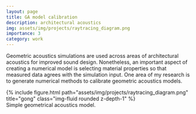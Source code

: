 ```yaml
---
layout: page
title: GA model calibration
description: architectural acoustics
img: assets/img/projects/raytracing_diagram.png
importance: 3
category: work
---
```



Geometric acoustics simulations are used across areas of architectural acoustics for improved sound design. Nonetheless, an important aspect of creating a numerical model is selecting material properties so that measured data agrees with the simulation input. One area of my research is to generate numerical methods to calibrate geometric acoustics models. 





<div class="row">
    <div class = "col-sm">
    </div>
    <div class= "col-sm">
        {% include figure.html path="assets/img/projects/raytracing_diagram.png" title="gong" class="img-fluid rounded z-depth-1" %}
    </div>
    <div class = "col-sm">
    </div>
</div>
<div class="caption">
    Simple geometrical acoustics model. 
</div>

